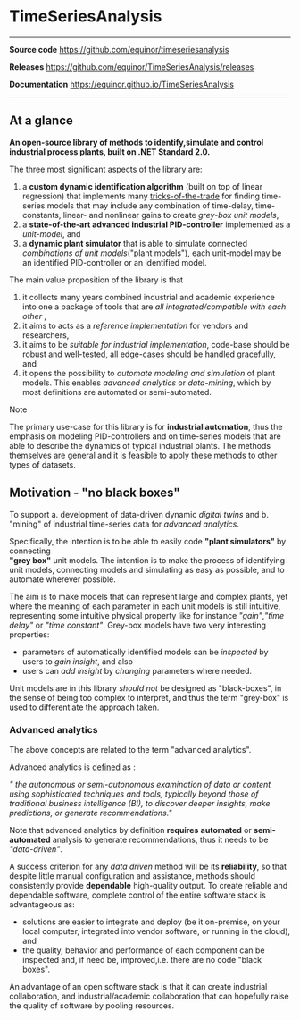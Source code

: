 
# TimeSeriesAnalysis 


------------------------------------------------------------------
 **Source code**   https://github.com/equinor/timeseriesanalysis     

 **Releases**      https://github.com/equinor/TimeSeriesAnalysis/releases 

 **Documentation**  https://equinor.github.io/TimeSeriesAnalysis  

------------------------------------------------------------------

## At a glance

**An open-source library of methods to identify,simulate and control industrial process plants, 
built on .NET Standard 2.0.**

The three most significant aspects of the library are:
1. a **custom dynamic identification algorithm** (built on top of linear regression) that implements many [tricks-of-the-trade](sysid_tricks_of_the_trade.md) for finding time-series models 
that may include any combination of time-delay, time-constants, linear- and nonlinear gains to create *grey-box unit models*,
2. a **state-of-the-art advanced industrial PID-controller** implemented as a *unit-model*, and 
3. a **dynamic plant simulator** that is able to simulate connected *combinations of unit models*("plant models"), each unit-model may be an identified PID-controller or an identified model.

The main value proposition of the library is that
1. it collects many years combined industrial and academic experience into one a package of tools that are *all integrated/compatible with each other* ,
2. it aims to acts as a *reference implementation* for vendors and researchers,
3. it aims to be *suitable for industrial implementation*, code-base should be robust and well-tested, all edge-cases should be handled gracefully, and
4. it opens the possibility to *automate modeling and simulation* of plant models. This enables *advanced analytics* or *data-mining*, which by most definitions are automated
or semi-automated.
 
> [!Note]
> The primary use-case for this library is for **industrial automation**, thus
> the emphasis on modeling PID-controllers and on time-series models that are able
> to describe the dynamics of typical industrial plants. The methods themselves are 
> general and it is feasible to apply these methods to other types of datasets.


## Motivation - "no black boxes" 

To support 
a. development of data-driven dynamic *digital twins* and 
b. "mining" of industrial time-series data for *advanced analytics*.

Specifically, the intention is to be able to easily code **"plant simulators"** by connecting  
**"grey box"** unit models. The intention is to make the process
of identifying unit models, connecting models and simulating as easy as possible, and to automate
wherever possible. 

The aim is to make models that can represent large and complex plants, yet where the meaning of 
each parameter in each unit models is still intuitive, 
representing some intuitive physical property like for instance *"gain"*,*"time delay"* or *"time constant"*.
Grey-box models have two very interesting properties:
- parameters of automatically identified models can be *inspected* by users to *gain insight*, and also
- users can *add insight* by *changing* parameters where needed. 

Unit models are in this library *should not* be designed as "black-boxes", in the sense of being too complex
to interpret, and thus the term "grey-box" is used to differentiate the approach taken.

### Advanced analytics

The above concepts are related to the term "advanced analytics".

Advanced analytics is [defined](https://www.gartner.com/en/information-technology/glossary/advanced-analytics) as :

*" the autonomous or semi-autonomous examination
 of data or content using sophisticated techniques and tools, typically beyond those of 
 traditional business intelligence (BI), to discover deeper insights, make predictions, 
 or generate recommendations."*

Note that advanced analytics by definition **requires** **automated** or **semi-automated**
 analysis to generate recommendations, 
thus it needs to be *"data-driven"*.

A success criterion for any *data driven* method will be its **reliability**, so that despite
little manual configuration and assistance, methods should consistently provide **dependable** high-quality
output. To create reliable and dependable software, complete control of the entire software stack is 
advantageous as: 
- solutions are easier to integrate and deploy (be it on-premise, on your local computer, integrated into
vendor software, or running in the cloud), and
- the quality, behavior and performance of each component can be inspected and, if need be, improved,i.e. there
are no code "black boxes".

An advantage of an open software stack is that it can create industrial collaboration, and industrial/academic
collaboration that can hopefully raise the quality of software by pooling resources.


